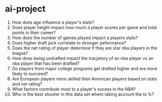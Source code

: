 # ai-project
1. How does age influence a player's stats?
2. Does player height impact how much a player scores per game and total points in their career?
3. How does the number of games played impact a players stats?
4. Does higher draft pick correlate to stronger peformance?
5. Does the net rating of player determine if they are star nba players in the league?
6. How does being undrafted impact the tracjetory of an nba player vs an nba player that has been drafted?
7. Do players from major college programs get drafted higher and are more likely to succeed?
8. Are European players more skilled then American players based on stats and net rating?
9. What factors contribute most to a player's sucess in the NBA?
10. Who is the best shooter in this data set whent taking account the ts %?
